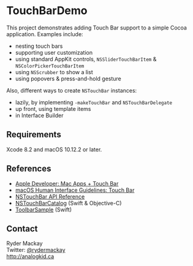TouchBarDemo
============
This project demonstrates adding Touch Bar support to a simple Cocoa application. Examples include:

- nesting touch bars
- supporting user customization
- using standard AppKit controls, `NSSliderTouchBarItem` & `NSColorPickerTouchBarItem`
- using `NSScrubber` to show a list
- using popovers & press-and-hold gesture


Also, different ways to create `NSTouchBar` instances:

- lazily, by implementing `-makeTouchBar` and `NSTouchBarDelegate`
- up front, using template items
- in Interface Builder

Requirements
------------
Xcode 8.2 and macOS 10.12.2 or later.

References
----------
- [Apple Developer: Mac Apps + Touch Bar](https://developer.apple.com/macos/touch-bar/)
- [macOS Human Interface Guidelines: Touch Bar](https://developer.apple.com/library/content/documentation/UserExperience/Conceptual/OSXHIGuidelines/AbouttheTouchBar.html#//apple_ref/doc/uid/20000957-CH104-SW1)
- [NSTouchBar API Reference](https://developer.apple.com/reference/appkit/nstouchbar)
- [NSTouchBarCatalog](https://developer.apple.com/library/content/samplecode/NSTouchBarCatalog/Introduction/Intro.html#//apple_ref/doc/uid/TP40017550) (Swift & Objective-C)
- [ToolbarSample](https://developer.apple.com/library/content/samplecode/ToolbarSample/Introduction/Intro.html) (Swift)

Contact
-------
Ryder Mackay    
Twitter: [@rydermackay](https://twitter.com/rydermackay)    
http://analogkid.ca    

